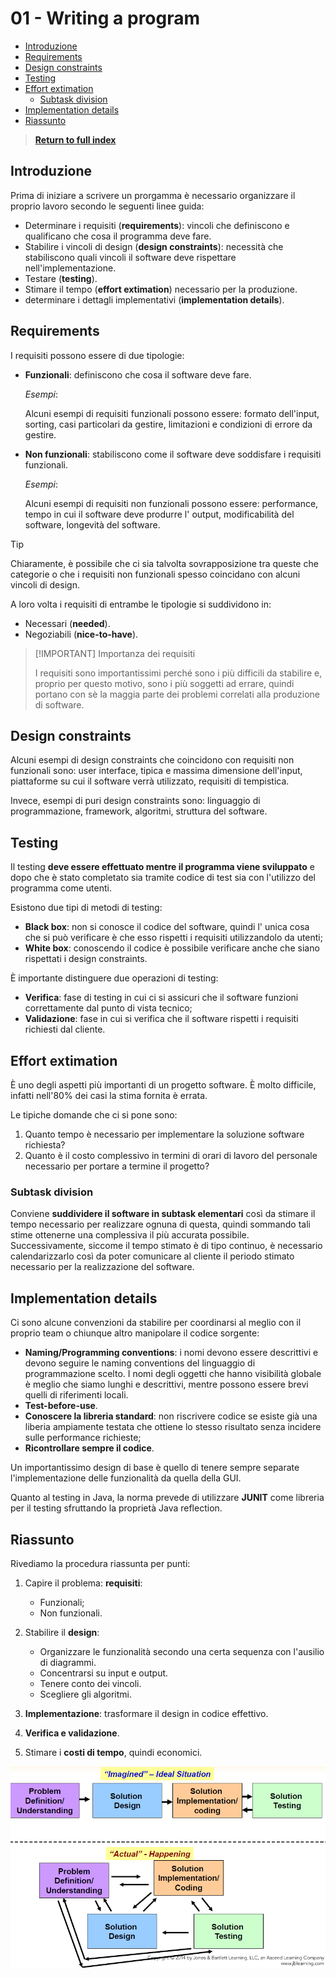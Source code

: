 # 01 - Writing a program <!-- omit from toc -->

- [Introduzione](#introduzione)
- [Requirements](#requirements)
- [Design constraints](#design-constraints)
- [Testing](#testing)
- [Effort extimation](#effort-extimation)
  - [Subtask division](#subtask-division)
- [Implementation details](#implementation-details)
- [Riassunto](#riassunto)

> [**Return to full index**](00%20-%20Index.md)

## Introduzione

Prima di iniziare a scrivere un prorgamma è necessario organizzare il proprio lavoro secondo le seguenti linee guida:

- Determinare i requisiti (**requirements**): vincoli che definiscono e qualificano che cosa il programma deve fare.
- Stabilire i vincoli di design (**design constraints**): necessità che stabiliscono quali vincoli il software deve rispettare nell'implementazione.
- Testare (**testing**).
- Stimare il tempo (**effort extimation**) necessario per la produzione.
- determinare i dettagli implementativi (**implementation details**).

## Requirements

I requisiti possono essere di due tipologie:

- **Funzionali**: definiscono che cosa il software deve fare.

  _Esempi_:

  Alcuni esempi di requisiti funzionali possono essere: formato dell'input, sorting, casi particolari da gestire, limitazioni e condizioni di errore da gestire.

- **Non funzionali**: stabiliscono come il software deve soddisfare i requisiti
  funzionali.

  _Esempi_:

  Alcuni esempi di requisiti non funzionali possono essere: performance, tempo in cui il software deve produrre l' output, modificabilità del software, longevità del software.

> [!TIP]
>
> Chiaramente, è possibile che ci sia talvolta sovrapposizione tra queste che categorie o che i requisiti non funzionali spesso coincidano con alcuni vincoli di design.

A loro volta i requisiti di entrambe le tipologie si suddividono in:

- Necessari (**needed**).
- Negoziabili (**nice-to-have**).

> [!IMPORTANT] Importanza dei requisiti
>
> I requisiti sono importantissimi perché sono i più difficili da stabilire e, proprio per questo motivo, sono i più soggetti ad errare, quindi portano con sè la maggia parte dei problemi correlati alla produzione di software.

## Design constraints

Alcuni esempi di design constraints che coincidono con requisiti non funzionali sono: user interface, tipica e massima dimensione dell'input, piattaforme su cui il software verrà utilizzato, requisiti di tempistica.

Invece, esempi di puri design constraints sono: linguaggio di programmazione, framework, algoritmi, struttura del software.

## Testing

Il testing **deve essere effettuato mentre il programma viene sviluppato** e dopo che è stato completato sia tramite codice di test sia con l'utilizzo del programma come utenti.

Esistono due tipi di metodi di testing:

- **Black box**: non si conosce il codice del software, quindi l' unica cosa che si può verificare è che esso rispetti i requisiti utilizzandolo da utenti;
- **White box**: conoscendo il codice è possibile verificare anche che siano rispettati i design constraints.

È importante distinguere due operazioni di testing:

- **Verifica**: fase di testing in cui ci si assicuri che il software funzioni correttamente dal punto di vista tecnico;
- **Validazione**: fase in cui si verifica che il software rispetti i requisiti
  richiesti dal cliente.

## Effort extimation

È uno degli aspetti più importanti di un progetto software. È molto difficile, infatti nell'80% dei casi la stima fornita è errata.

Le tipiche domande che ci si pone sono:

1. Quanto tempo è necessario per implementare la soluzione software richiesta?
2. Quanto è il costo complessivo in termini di orari di lavoro del personale necessario per portare a termine il progetto?

### Subtask division

Conviene **suddividere il software in subtask elementari** così da stimare il tempo necessario per realizzare ognuna di questa, quindi sommando tali stime ottenerne una complessiva il più accurata possibile.
\
Successivamente, siccome il tempo stimato è di tipo continuo, è necessario calendarizzarlo così da poter comunicare al cliente il periodo stimato necessario per la realizzazione del software.

## Implementation details

Ci sono alcune convenzioni da stabilire per coordinarsi al meglio con il proprio team o chiunque altro manipolare il codice sorgente:

- **Naming/Programming conventions**: i nomi devono essere descrittivi e devono seguire le naming conventions del linguaggio di programmazione scelto. I nomi degli oggetti che hanno visibilità globale è meglio che siamo lunghi e descrittivi, mentre possono essere brevi quelli di riferimenti locali.
- **Test-before-use**.
- **Conoscere la libreria standard**: non riscrivere codice se esiste già una liberia ampiamente testata che ottiene lo stesso risultato senza incidere sulle performance richieste;
- **Ricontrollare sempre il codice**.

Un importantissimo design di base è quello di tenere sempre separate l'implementazione delle funzionalità da quella della GUI.

Quanto al testing in Java, la norma prevede di utilizzare **JUNIT** come libreria per il testing sfruttando la proprietà Java reflection.

## Riassunto

Rivediamo la procedura riassunta per punti:

1. Capire il problema: **requisiti**:

   - Funzionali;
   - Non funzionali.

2. Stabilire il **design**:

   - Organizzare le funzionalità secondo una certa sequenza con l'ausilio di diagrammi.
   - Concentrarsi su input e output.
   - Tenere conto dei vincoli.
   - Scegliere gli algoritmi.

3. **Implementazione**: trasformare il design in codice effettivo.
4. **Verifica e validazione**.
5. Stimare i **costi di tempo**, quindi economici.

![writing_a_program](resources\writing_a_program.png)
